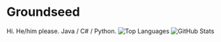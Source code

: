 # Groundseed
Hi. He/him please. Java / C# / Python.
<img alt="Top Languages" src="https://github-readme-stats.vercel.app/api/top-langs/?username=groundseed&exclude_repo=Mistakepack&theme=synthwave&layout=compact">
<img alt="GitHub Stats" src="https://github-readme-stats.vercel.app/api?username=groundseed&show_icons=true&theme=synthwave&layout=compact">
